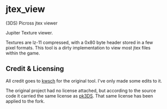 # jtex_view
(3DS) Picross jtex viewer

Jupiter Texture viewer.

Textures are lz-11 compressed, with a 0x80 byte header stored in a few pixel formats. This tool is a dirty implementation to view most jtex files within the game.

## Credit & Licensing
All credit goes to [kwsch](https://github.com/kwsch) for the original tool. I've only made some edits to it.

The original project had no license attached, but according to the source code it carried the same license as [pk3DS](https://github.com/kwsch/pk3DS/blob/master/LICENSE.md).
That same license has been applied to the fork.
